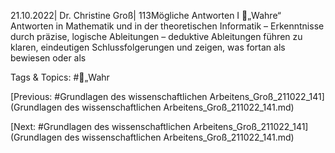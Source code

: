 21.10.2022| Dr. Christine Groß| 113Mögliche Antworten I
„Wahre“ Antworten in Mathematik und in der theoretischen 
Informatik – Erkenntnisse durch präzise, logische Ableitungen –
deduktive Ableitungen führen zu klaren, eindeutigen 
Schlussfolgerungen und zeigen, was fortan als bewiesen oder als 

   Tags & Topics:
   #„Wahr

[Previous: #Grundlagen des wissenschaftlichen Arbeitens_Groß_211022_141](Grundlagen des wissenschaftlichen Arbeitens_Groß_211022_141.md)

[Next: #Grundlagen des wissenschaftlichen Arbeitens_Groß_211022_141](Grundlagen des wissenschaftlichen Arbeitens_Groß_211022_141.md)